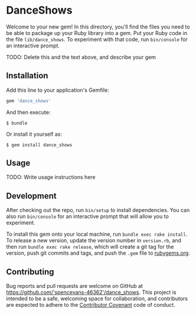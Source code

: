 # DanceShows

Welcome to your new gem! In this directory, you'll find the files you need to be able to package up your Ruby library into a gem. Put your Ruby code in the file `lib/dance_shows`. To experiment with that code, run `bin/console` for an interactive prompt.

TODO: Delete this and the text above, and describe your gem

## Installation

Add this line to your application's Gemfile:

```ruby
gem 'dance_shows'
```

And then execute:

    $ bundle

Or install it yourself as:

    $ gem install dance_shows

## Usage

TODO: Write usage instructions here

## Development

After checking out the repo, run `bin/setup` to install dependencies. You can also run `bin/console` for an interactive prompt that will allow you to experiment.

To install this gem onto your local machine, run `bundle exec rake install`. To release a new version, update the version number in `version.rb`, and then run `bundle exec rake release`, which will create a git tag for the version, push git commits and tags, and push the `.gem` file to [rubygems.org](https://rubygems.org).

## Contributing

Bug reports and pull requests are welcome on GitHub at https://github.com/'spencevans-46362'/dance_shows. This project is intended to be a safe, welcoming space for collaboration, and contributors are expected to adhere to the [Contributor Covenant](http://contributor-covenant.org) code of conduct.

